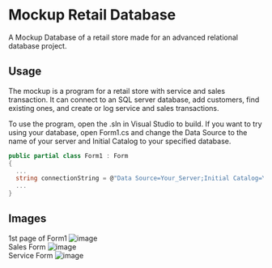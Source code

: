 # Mockup Retail Database

A Mockup Database of a retail store made for an advanced relational database project.

## Usage
The mockup is a program for a retail store with service and sales transaction. It can connect to an SQL server database, add customers, find existing ones, and create or log service and sales transactions.

To use the program, open the .sln in Visual Studio to build. If you want to try using your database, open Form1.cs and change the Data Source to the name of your server and Initial Catalog to your specified database.
```csharp
public partial class Form1 : Form
{
  ...
  string connectionString = @"Data Source=Your_Server;Initial Catalog=Your_Database;Integrated Security=true";
  ...
}
```
## Images
1st page of Form1
![image](https://github.com/user-attachments/assets/2dc8b078-e37d-4fae-9677-f0be4aaca8df)<br>
Sales Form
![image](https://github.com/user-attachments/assets/eccb13b8-192d-474a-a856-bba1e5c4ca7a)<br>
Service Form
![image](https://github.com/user-attachments/assets/0d33050b-c2e3-4cbb-a4c0-fcdd43363a89)
